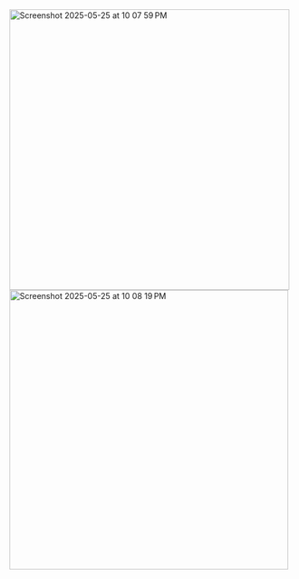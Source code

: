 <img width="494" alt="Screenshot 2025-05-25 at 10 07 59 PM" src="https://github.com/user-attachments/assets/8723665b-ee18-442a-8396-6a2f8457a031" />
<img width="492" alt="Screenshot 2025-05-25 at 10 08 19 PM" src="https://github.com/user-attachments/assets/bea715df-61e6-4084-b94a-9a2662226b6b" />
